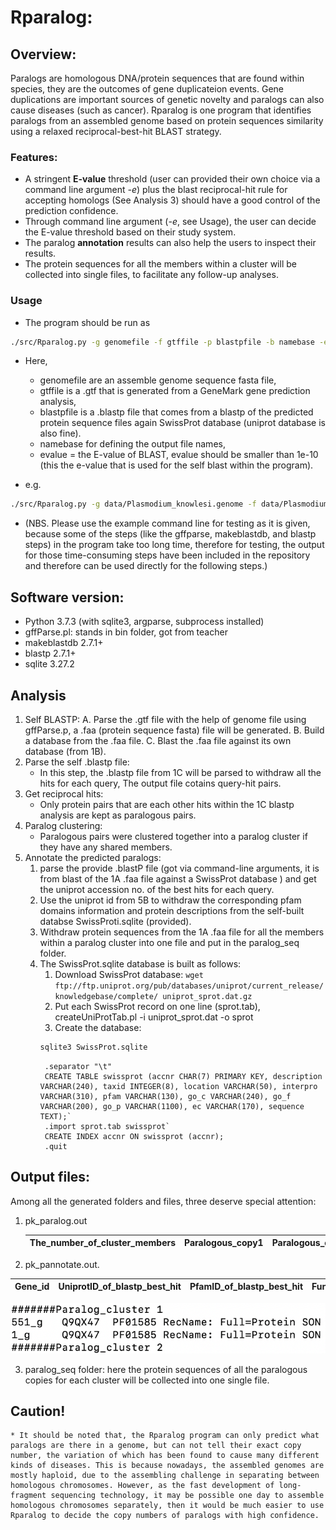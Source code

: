 # Rparalog:  
## Overview: 
Paralogs are homologous DNA/protein sequences that are found within species, they are the outcomes of gene duplicateion events. Gene duplications are important sources of genetic novelty and paralogs can also cause diseases (such as cancer). Rparalog is one program that identifies paralogs from an assembled genome based on protein sequences similarity using a relaxed reciprocal-best-hit BLAST strategy.

### Features: 
* A stringent **E-value** threshold (user can provided their own choice via a command line argument _-e_) plus the blast reciprocal-hit rule for accepting homologs (See Analysis 3) should have a good control of the prediction confidence. 
* Through command line argument (_-e_, see Usage), the user can decide the E-value threshold based on their study system.
* The paralog **annotation** results can also help the users to inspect their results.
* The protein sequences for all the members within a cluster will be collected into single files, to facilitate any follow-up analyses.
 
### Usage
* The program should be run as 
```bash
./src/Rparalog.py -g genomefile -f gtffile -p blastpfile -b namebase -e evalue & disown`
```
* Here, 
	* genomefile are an assemble genome sequence fasta file,
	* gtffile is a .gtf that is generated from a GeneMark gene prediction analysis, 
	* blastpfile is a .blastp file that comes from a blastp of the predicted protein sequence files again SwissProt database (uniprot database is also fine).
	* namebase for defining the output file names, 
	* evalue = the E-value of BLAST, evalue should be smaller than 1e-10 (this the e-value that is used for the self blast within the program). 

* e.g. 
```bash
./src/Rparalog.py -g data/Plasmodium_knowlesi.genome -f data/Plasmodium_knowlesi.gtf -p ./blastp/pk.blastp -b pk -e 1e-50 & disown
```
* (NBS. Please use the example command line for testing as it is given, because some of the steps (like the gffparse, makeblastdb, and blastp steps) in the program take too long time, therefore for testing, the output for those time-consuming steps have been included in the repository and therefore can be used directly for the following steps.)

## Software version:
* Python 3.7.3 (with sqlite3, argparse, subprocess installed)
* gffParse.pl: stands in bin folder, got from teacher
* makeblastdb 2.7.1+
* blastp 2.7.1+
* sqlite 3.27.2

## Analysis
1. Self BLASTP:
	A. Parse the .gtf file with the help of genome file using gffParse.p, a .faa (protein sequence fasta) file will be generated.
	B. Build a database from the .faa file.
	C. Blast the .faa file against its own database (from 1B).
2. Parse  the self .blastp file:
	* In this step, the .blastp file from 1C will be parsed to withdraw all the hits for each query, The output file cotains query-hit pairs.
3. Get reciprocal hits:
	* Only protein pairs that are each other hits within the 1C blastp analysis are kept as paralogous pairs.
4. Paralog clustering:
	* Paralogous pairs were clustered together into a paralog cluster if they have any shared members.
5. Annotate the predicted paralogs:
	1. parse the provide .blastP file (got via command-line arguments, it is from blast of the 1A .faa file against a SwissProt database ) and get the uniprot accession no. of the best hits for each query.
	2. Use the uniprot id from 5B to withdraw the corresponding pfam domains information and protein descriptions from the self-built databse SwissProti.sqlite (provided).
	3. Withdraw protein sequences from the 1A .faa file for all the members within a paralog cluster into one file and put in the paralog_seq folder.
	4. The SwissProt.sqlite database is built as follows:
		1. Download SwissProt database: `wget ftp://ftp.uniprot.org/pub/databases/uniprot/current_release/knowledgebase/complete/ uniprot_sprot.dat.gz`
		2. Put each SwissProt record on one line (sprot.tab), createUniProtTab.pl -i uniprot_sprot.dat -o sprot
		3. Create the database: 
		```bash
		sqlite3 SwissProt.sqlite
		```
			.separator "\t"
			CREATE TABLE swissprot (accnr CHAR(7) PRIMARY KEY, description VARCHAR(240), taxid INTEGER(8), location VARCHAR(50), interpro VARCHAR(310), pfam VARCHAR(130), go_c VARCHAR(240), go_f VARCHAR(200), go_p VARCHAR(1100), ec VARCHAR(170), sequence TEXT);`
			.import sprot.tab swissprot`
			CREATE INDEX accnr ON swissprot (accnr);
			.quit
			
## Output files:
Among all the generated folders and files, three deserve special attention:
1. pk_paralog.out

	The_number_of_cluster_members |  Paralogous_copy1  |  Paralogous_copy2  
	---  |  ---  |  ---
	
2. pk_pannotate.out.

Gene_id  |  UniprotID_of_blastp_best_hit  |  PfamID_of_blastp_best_hit |  Functional_description_of_blastp_best_hit
---  |  ---  |  ---  |  ---  |

![alt text](https://github.com/Maj18/Rparalog/blob/master/pk_pannotate.out.png) 

3. paralog_seq folder: here the protein sequences of all the paralogous copies for each cluster will be collected into one single file.
	
## Caution!
	* It should be noted that, the Rparalog program can only predict what paralogs are there in a genome, but can not tell their exact copy number, the variation of which has been found to cause many different kinds of diseases. This is because nowadays, the assembled genomes are mostly haploid, due to the assembling challenge in separating between homologous chromosomes. However, as the fast development of long-fragment sequencing technology, it may be possible one day to assemble homologous chromosomes separately, then it would be much easier to use Rparalog to decide the copy numbers of paralogs with high confidence.			
		
	